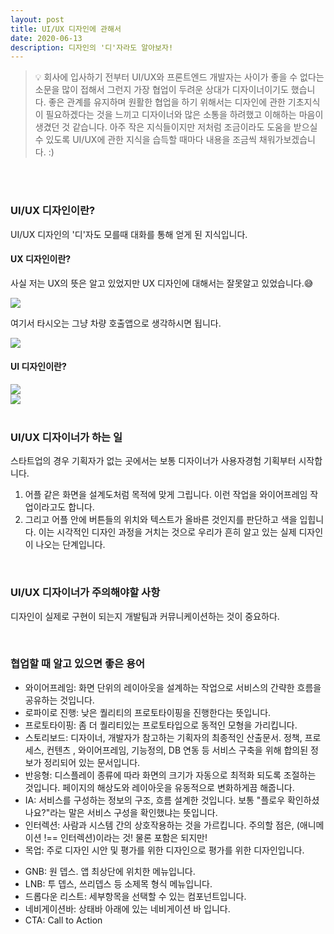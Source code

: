 ```yaml
---
layout: post
title: UI/UX 디자인에 관해서
date: 2020-06-13
description: 디자인의 '디'자라도 알아보자!
---
```


> 💡 회사에 입사하기 전부터 UI/UX와 프론트엔드 개발자는 사이가 좋을 수 없다는 소문을 많이 접해서 그런지 가장 협업이 두려운 상대가 디자이너이기도 했습니다.
좋은 관계를 유지하며 원활한 협업을 하기 위해서는 디자인에 관한 기초지식이 필요하겠다는 것을 느끼고 디자이너와 많은 소통을 하려했고 이해하는 마음이 생겼던 것 같습니다.
아주 작은 지식들이지만 저처럼 조금이라도 도움을 받으실 수 있도록 UI/UX에 관한 지식을 습득할 때마다 내용을 조금씩 채워가보겠습니다. :)

<br />


<br />

### UI/UX 디자인이란?
UI/UX 디자인의 '디'자도 모를때 대화를 통해 얻게 된 지식입니다.

#### UX 디자인이란?
사실 저는 UX의 뜻은 알고 있었지만 UX 디자인에 대해서는 잘못알고 있었습니다.😅
<div class="img_row">
	<img class="col three" src="{{ site.baseurl }}/img/UX01.jpeg">
</div>

여기서 타시오는 그냥 차량 호출앱으로 생각하시면 됩니다.
<div class="img_row">
	<img class="col three" src="{{ site.baseurl }}/img/UX02.jpeg">
</div>

#### UI 디자인이란?
<div class="img_row">
	<img class="col three" src="{{ site.baseurl }}/img/UI01.jpeg">
</div>
<div class="img_row">
	<img class="col three" src="{{ site.baseurl }}/img/UI02.jpeg">
</div>

<br />

### UI/UX 디자이너가 하는 일
스타트업의 경우 기획자가 없는 곳에서는 보통 디자이너가 사용자경험 기획부터 시작합니다.
1. 어플 같은 화면을 설계도처럼 목적에 맞게 그립니다.
이런 작업을 와이어프레임 작업이라고도 합니다.
3. 그리고 어플 안에 버튼들의 위치와 텍스트가 올바른 것인지를 판단하고 색을 입힙니다. 이는 시각적인 디자인 과정을 거치는 것으로 우리가 흔히 알고 있는 실제 디자인이 나오는 단계입니다.

<br />

### UI/UX 디자이너가 주의해야할 사항
디자인이 실제로 구현이 되는지 개발팀과 커뮤니케이션하는 것이 중요하다.

<br />

### 협업할 때 알고 있으면 좋은 용어
<ul>
  <li>와이어프레임: 화면 단위의 레이아웃을 설계하는 작업으로 서비스의 간략한 흐름을 공유하는 것입니다.</li>
  <li>로파이로 진행: 낮은 퀄리티의 프로토타이핑을 진행한다는 뜻입니다.</li>
  <li>프로토타이핑: 좀 더 퀄리티있는 프로토타입으로 동적인 모형을 가리킵니다.</li>
  <li>스토리보드: 디자이너, 개발자가 참고하는 기획자의 최종적인 산출문서. 정책, 프로세스, 컨텐츠 , 와이어프레임, 기능정의, DB 연동 등 서비스 구축을 위해 합의된 정보가 정리되어 있는 문서입니다.</li>
  <li>반응형: 디스플레이 종류에 따라 화면의 크기가 자동으로 최적화 되도록 조절하는 것입니다. 페이지의 해상도와 레이아웃을 유동적으로 변화하게끔 해줍니다.</li>
  <li>IA: 서비스를 구성하는 정보의 구조, 흐름 설계한 것입니다.
  보통 "플로우 확인하셨나요?"라는 말은 서비스 구성을 확인했냐는 뜻입니다.</li>
  <li>인터렉션: 사람과 시스템 간의 상호작용하는 것을 가르킵니다.
  주의할 점은, (애니메이션 !== 인터렉션)이라는 것! 물론 포함은 되지만!</li>
  <li>목업: 주로 디자인 시안 및 평가를 위한 디자인으로 평가를 위한 디자인입니다.</li>
</ul>

<ul>
  <li>GNB: 원 뎁스. 앱 최상단에 위치한 메뉴입니다.</li>
  <li>LNB: 투 뎁스, 쓰리뎁스 등 소제목 형식 메뉴입니다.</li>
  <li>드롭다운 리스트: 세부항목을 선택할 수 있는 컴포넌트입니다.</li>
  <li>네비게이션바: 상태바 아래에 있는 네비게이션 바 입니다.</li>
  <li>CTA: Call to Action</li>
</ul>

